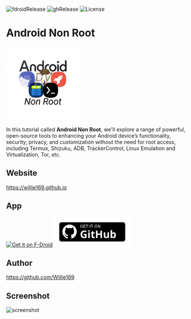 ![fdroidRelease](https://img.shields.io/f-droid/v/com.willie.androidnonroot.svg?logo=F-Droid) 
![ghRelease](https://img.shields.io/github/v/release/Willie169/Android-Non-Root)
![License](https://img.shields.io/badge/license-GFDL%201.3%20or%20CC%20BY--SA%204.0-blue.svg)
# Android Non Root

<a href="https://github.com/Willie169/Android-Non-Root"><img src="img/Android Non Root.png" alt="Android Non Root" style="height: 200px;"></a>
<p>In this tutorial called <strong>Android Non Root</strong>, we'll explore a range of powerful, open-source tools to enhancing your Android device’s functionality, security, privacy, and customization without the need for root access, including Termux, Shizuku, ADB, TrackerControl, Linux Emulation and Virtualization, Tor, etc.</p>

## Website

<a href="https://willie169.github.io">https://willie169.github.io</a>

## App

[<img src="https://fdroid.gitlab.io/artwork/badge/get-it-on.svg" alt="Get it on F-Droid" height="80">](https://f-droid.org/packages/com.willie.androidnonroot)
[<img src="https://github.com/Kunzisoft/Github-badge/raw/main/get-it-on-github.svg" alt="Get it on GitHub" height="80">](https://github.com/Willie169/mancala-android/releases/download/v1.0/com.willie.androidnonroot_10.apk)

## Author 

<a href="https://github.com/Willie169">https://github.com/Willie169</a>

## Screenshot

![screenshot](fastlane/metadata/android/en-US%2Fimage/phoneScreenshots/screenshot.jpg)